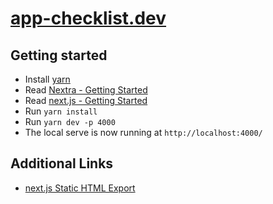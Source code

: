 # [app-checklist.dev](https://app-checklist.dev)

## Getting started

- Install [yarn](https://yarnpkg.com/getting-started)
- Read [Nextra - Getting Started](https://nextra.vercel.app/docs/get-started)
- Read [next.js - Getting Started](https://nextjs.org/docs/getting-started)
- Run `yarn install`
- Run `yarn dev -p 4000`
- The local serve is now running at `http://localhost:4000/`

## Additional Links

- [next.js Static HTML Export](https://nextjs.org/docs/advanced-features/static-html-export)